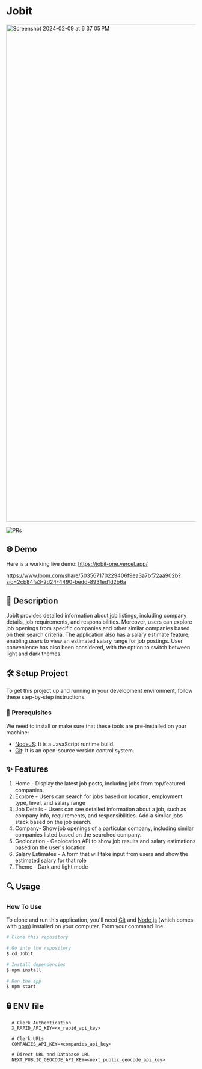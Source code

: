 # Jobit

<img width="1322" alt="Screenshot 2024-02-09 at 6 37 05 PM" src="https://github.com/DevTaehong/JobIt/assets/71358207/ff6505d0-ecd2-46f2-955b-d9dae6dc4580">

![PRs](https://img.shields.io/badge/PRs-welcome-ff69b4.svg?style=shields)

## 🌐 Demo
Here is a working live demo: https://jobit-one.vercel.app/

https://www.loom.com/share/503567170229406f9ea3a7bf72aa902b?sid=2cb84fa3-2d24-4490-bedd-8931ed1d2b6a

## 📝 Description
JobIt provides detailed information about job listings, including company details, job requirements, and responsibilities. Moreover, users can explore job openings from specific companies and other similar companies based on their search criteria.
The application also has a salary estimate feature, enabling users to view an estimated salary range for job postings. User convenience has also been considered, with the option to switch between light and dark themes.



## 🛠️ Setup Project
To get this project up and running in your development environment, follow these step-by-step instructions.

### 🍴 Prerequisites

We need to install or make sure that these tools are pre-installed on your machine:

- [NodeJS](https://nodejs.org/en/download/): It is a JavaScript runtime build. 
- [Git](https://git-scm.com/downloads): It is an open-source version control system. 

## ✨ Features

1. Home - Display the latest job posts, including jobs from top/featured companies.
2. Explore - Users can search for jobs based on location, employment type, level, and salary range
3. Job Details - Users can see detailed information about a job, such as company info, requirements, and responsibilities. Add a similar jobs stack based on the job search.
4. Company- Show job openings of a particular company, including similar companies listed based on the searched company.
5. Geolocation - Geolocation API to show job results and salary estimations based on the user's location
6. Salary Estimates - A form that will take input from users and show the estimated salary for that role
7. Theme - Dark and light mode

## 🔍 Usage

### How To Use

To clone and run this application, you'll need [Git](https://git-scm.com) and [Node.js](https://nodejs.org/en/download/) (which comes with [npm](http://npmjs.com)) installed on your computer. From your command line:

```bash
# Clone this repository

# Go into the repository
$ cd Jobit

# Install dependencies
$ npm install

# Run the app
$ npm start
```



## 🔒 ENV file
 ```
   # Clerk Authentication
   X_RAPID_API_KEY=<x_rapid_api_key>
   
   # Clerk URLs
   COMPANIES_API_KEY=<companies_api_key>
   
   # Direct URL and Database URL
   NEXT_PUBLIC_GEOCODE_API_KEY=<next_public_geocode_api_key>
   ```

